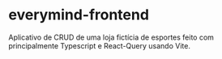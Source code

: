 # everymind-frontend
Aplicativo de CRUD de uma loja fictícia de esportes feito com principalmente Typescript e React-Query usando Vite.
